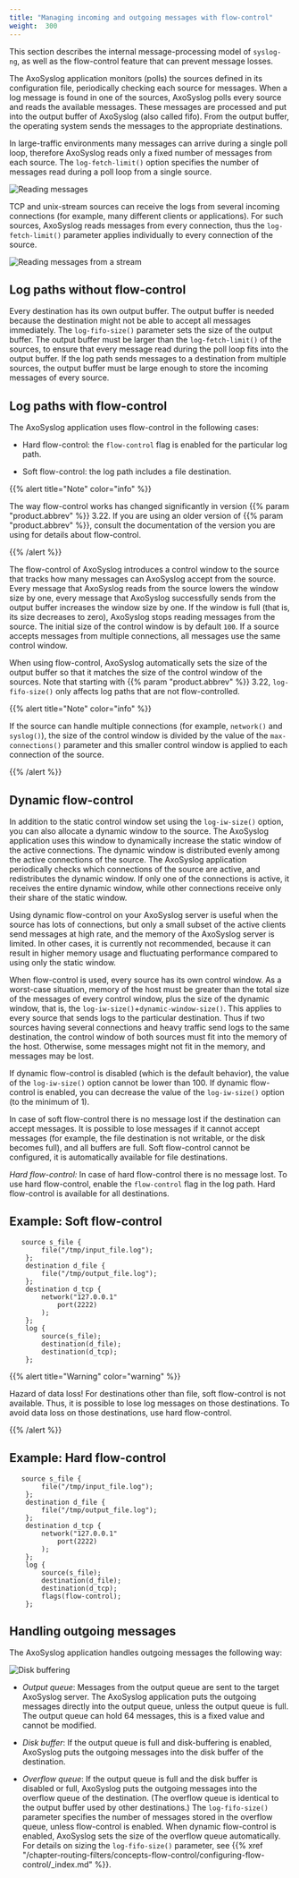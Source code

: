 ```yaml
---
title: "Managing incoming and outgoing messages with flow-control"
weight:  300
---
```

<!-- DISCLAIMER: This file is based on the syslog-ng Open Source Edition documentation https://github.com/balabit/syslog-ng-ose-guides/commit/2f4a52ee61d1ea9ad27cb4f3168b95408fddfdf2 and is used under the terms of The syslog-ng Open Source Edition Documentation License. The file has been modified by Axoflow. -->

This section describes the internal message-processing model of `syslog-ng`, as well as the flow-control feature that can prevent message losses.

The AxoSyslog application monitors (polls) the sources defined in its configuration file, periodically checking each source for messages. When a log message is found in one of the sources, AxoSyslog polls every source and reads the available messages. These messages are processed and put into the output buffer of AxoSyslog (also called fifo). From the output buffer, the operating system sends the messages to the appropriate destinations.

In large-traffic environments many messages can arrive during a single poll loop, therefore AxoSyslog reads only a fixed number of messages from each source. The `log-fetch-limit()` option specifies the number of messages read during a poll loop from a single source.

![Reading messages](/images/figures/fig-syslog-ng-io-01.png)

TCP and unix-stream sources can receive the logs from several incoming connections (for example, many different clients or applications). For such sources, AxoSyslog reads messages from every connection, thus the `log-fetch-limit()` parameter applies individually to every connection of the source.

![Reading messages from a stream](/images/figures/fig-syslog-ng-io-02.png)

## Log paths without flow-control

Every destination has its own output buffer. The output buffer is needed because the destination might not be able to accept all messages immediately. The `log-fifo-size()` parameter sets the size of the output buffer. The output buffer must be larger than the `log-fetch-limit()` of the sources, to ensure that every message read during the poll loop fits into the output buffer. If the log path sends messages to a destination from multiple sources, the output buffer must be large enough to store the incoming messages of every source.



## Log paths with flow-control

The AxoSyslog application uses flow-control in the following cases:

  - Hard flow-control: the `flow-control` flag is enabled for the particular log path.

  - Soft flow-control: the log path includes a file destination.

{{% alert title="Note" color="info" %}}

The way flow-control works has changed significantly in version {{% param "product.abbrev" %}} 3.22. If you are using an older version of {{% param "product.abbrev" %}}, consult the documentation of the version you are using for details about flow-control.

{{% /alert %}}

The flow-control of AxoSyslog introduces a control window to the source that tracks how many messages can AxoSyslog accept from the source. Every message that AxoSyslog reads from the source lowers the window size by one, every message that AxoSyslog successfully sends from the output buffer increases the window size by one. If the window is full (that is, its size decreases to zero), AxoSyslog stops reading messages from the source. The initial size of the control window is by default `100`. If a source accepts messages from multiple connections, all messages use the same control window.

When using flow-control, AxoSyslog automatically sets the size of the output buffer so that it matches the size of the control window of the sources. Note that starting with {{% param "product.abbrev" %}} 3.22, `log-fifo-size()` only affects log paths that are not flow-controlled.

{{% alert title="Note" color="info" %}}

If the source can handle multiple connections (for example, `network()` and `syslog()`), the size of the control window is divided by the value of the `max-connections()` parameter and this smaller control window is applied to each connection of the source.

{{% /alert %}}


## Dynamic flow-control

In addition to the static control window set using the `log-iw-size()` option, you can also allocate a dynamic window to the source. The AxoSyslog application uses this window to dynamically increase the static window of the active connections. The dynamic window is distributed evenly among the active connections of the source. The AxoSyslog application periodically checks which connections of the source are active, and redistributes the dynamic window. If only one of the connections is active, it receives the entire dynamic window, while other connections receive only their share of the static window.

Using dynamic flow-control on your AxoSyslog server is useful when the source has lots of connections, but only a small subset of the active clients send messages at high rate, and the memory of the AxoSyslog server is limited. In other cases, it is currently not recommended, because it can result in higher memory usage and fluctuating performance compared to using only the static window.

When flow-control is used, every source has its own control window. As a worst-case situation, memory of the host must be greater than the total size of the messages of every control window, plus the size of the dynamic window, that is, the `log-iw-size()`+`dynamic-window-size()`. This applies to every source that sends logs to the particular destination. Thus if two sources having several connections and heavy traffic send logs to the same destination, the control window of both sources must fit into the memory of the host. Otherwise, some messages might not fit in the memory, and messages may be lost.

If dynamic flow-control is disabled (which is the default behavior), the value of the `log-iw-size()` option cannot be lower than 100. If dynamic flow-control is enabled, you can decrease the value of the `log-iw-size()` option (to the minimum of 1).


In case of soft flow-control there is no message lost if the destination can accept messages. It is possible to lose messages if it cannot accept messages (for example, the file destination is not writable, or the disk becomes full), and all buffers are full. Soft flow-control cannot be configured, it is automatically available for file destinations.

*Hard flow-control:* In case of hard flow-control there is no message lost. To use hard flow-control, enable the `flow-control` flag in the log path. Hard flow-control is available for all destinations.


## Example: Soft flow-control

```shell
   source s_file {
        file("/tmp/input_file.log");
    };
    destination d_file {
        file("/tmp/output_file.log");
    };
    destination d_tcp {
        network("127.0.0.1"
            port(2222)
        );
    };
    log {
        source(s_file);
        destination(d_file);
        destination(d_tcp);
    };
```


{{% alert title="Warning" color="warning" %}}

Hazard of data loss! For destinations other than file, soft flow-control is not available. Thus, it is possible to lose log messages on those destinations. To avoid data loss on those destinations, use hard flow-control.

{{% /alert %}}



## Example: Hard flow-control

```shell
   source s_file {
        file("/tmp/input_file.log");
    };
    destination d_file {
        file("/tmp/output_file.log");
    };
    destination d_tcp {
        network("127.0.0.1"
            port(2222)
        );
    };
    log {
        source(s_file);
        destination(d_file);
        destination(d_tcp);
        flags(flow-control);
    };
```



## Handling outgoing messages

The AxoSyslog application handles outgoing messages the following way:

![Disk buffering](/images/figures/disk-buffer-diagram-normal.png)

  - *Output queue*: Messages from the output queue are sent to the target AxoSyslog server. The AxoSyslog application puts the outgoing messages directly into the output queue, unless the output queue is full. The output queue can hold 64 messages, this is a fixed value and cannot be modified.

  - *Disk buffer*: If the output queue is full and disk-buffering is enabled, AxoSyslog puts the outgoing messages into the disk buffer of the destination.

  - *Overflow queue*: If the output queue is full and the disk buffer is disabled or full, AxoSyslog puts the outgoing messages into the overflow queue of the destination. (The overflow queue is identical to the output buffer used by other destinations.) The `log-fifo-size()` parameter specifies the number of messages stored in the overflow queue, unless flow-control is enabled. When dynamic flow-control is enabled, AxoSyslog sets the size of the overflow queue automatically. For details on sizing the `log-fifo-size()` parameter, see {{% xref "/chapter-routing-filters/concepts-flow-control/configuring-flow-control/_index.md" %}}.

